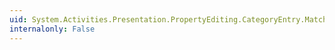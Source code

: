 ```yaml
---
uid: System.Activities.Presentation.PropertyEditing.CategoryEntry.MatchesFilter
internalonly: False
---
```


